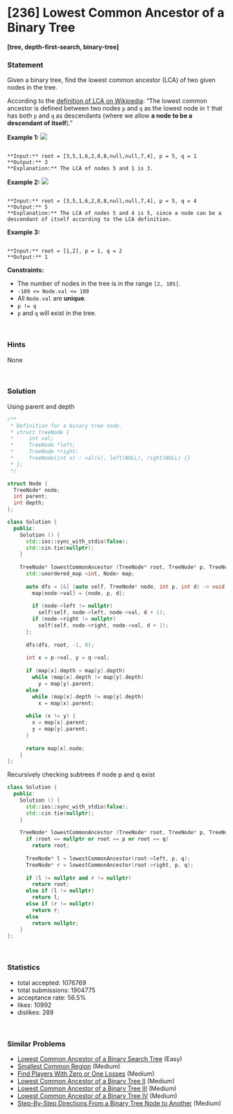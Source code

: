 # [236] Lowest Common Ancestor of a Binary Tree

**[tree, depth-first-search, binary-tree]**

### Statement

Given a binary tree, find the lowest common ancestor (LCA) of two given nodes in the tree.

According to the [definition of LCA on Wikipedia](https://en.wikipedia.org/wiki/Lowest_common_ancestor): “The lowest common ancestor is defined between two nodes `p` and `q` as the lowest node in `T` that has both `p` and `q` as descendants (where we allow **a node to be a descendant of itself**).”


**Example 1:**
![](https://assets.leetcode.com/uploads/2018/12/14/binarytree.png)

```

**Input:** root = [3,5,1,6,2,0,8,null,null,7,4], p = 5, q = 1
**Output:** 3
**Explanation:** The LCA of nodes 5 and 1 is 3.

```

**Example 2:**
![](https://assets.leetcode.com/uploads/2018/12/14/binarytree.png)

```

**Input:** root = [3,5,1,6,2,0,8,null,null,7,4], p = 5, q = 4
**Output:** 5
**Explanation:** The LCA of nodes 5 and 4 is 5, since a node can be a descendant of itself according to the LCA definition.

```

**Example 3:**

```

**Input:** root = [1,2], p = 1, q = 2
**Output:** 1

```

**Constraints:**
* The number of nodes in the tree is in the range `[2, 105]`.
* `-109 <= Node.val <= 109`
* All `Node.val` are **unique**.
* `p != q`
* `p` and `q` will exist in the tree.


<br>

### Hints

None

<br>

### Solution

Using parent and depth

```cpp
/**
 * Definition for a binary tree node.
 * struct TreeNode {
 *     int val;
 *     TreeNode *left;
 *     TreeNode *right;
 *     TreeNode(int x) : val(x), left(NULL), right(NULL) {}
 * };
 */

struct Node {
  TreeNode* node;
  int parent;
  int depth;
};

class Solution {
  public:
    Solution () {
      std::ios::sync_with_stdio(false);
      std::cin.tie(nullptr);
    }
  
    TreeNode* lowestCommonAncestor (TreeNode* root, TreeNode* p, TreeNode* q) {
      std::unordered_map <int, Node> map;
      
      auto dfs = [&] (auto self, TreeNode* node, int p, int d) -> void {
        map[node->val] = {node, p, d};
        
        if (node->left != nullptr)
          self(self, node->left, node->val, d + 1);
        if (node->right != nullptr)
          self(self, node->right, node->val, d + 1);
      };
      
      dfs(dfs, root, -1, 0);
      
      int x = p->val, y = q->val;
      
      if (map[x].depth < map[y].depth)
        while (map[x].depth != map[y].depth)
          y = map[y].parent;
      else
        while (map[x].depth != map[y].depth)
          x = map[x].parent;
      
      while (x != y) {
        x = map[x].parent;
        y = map[y].parent;
      }
      
      return map[x].node;
    }
};
```

Recursively checking subtrees if node p and q exist

```cpp
class Solution {
  public:
    Solution () {
      std::ios::sync_with_stdio(false);
      std::cin.tie(nullptr);
    }
  
    TreeNode* lowestCommonAncestor (TreeNode* root, TreeNode* p, TreeNode* q) {
      if (root == nullptr or root == p or root == q)
        return root;
      
      TreeNode* l = lowestCommonAncestor(root->left, p, q);
      TreeNode* r = lowestCommonAncestor(root->right, p, q);
      
      if (l != nullptr and r != nullptr)
        return root;
      else if (l != nullptr)
        return l;
      else if (r != nullptr)
        return r;
      else
        return nullptr;
    }
};
```

<br>

### Statistics

- total accepted: 1076769
- total submissions: 1904775
- acceptance rate: 56.5%
- likes: 10992
- dislikes: 289

<br>

### Similar Problems

- [Lowest Common Ancestor of a Binary Search Tree](https://leetcode.com/problems/lowest-common-ancestor-of-a-binary-search-tree) (Easy)
- [Smallest Common Region](https://leetcode.com/problems/smallest-common-region) (Medium)
- [Find Players With Zero or One Losses](https://leetcode.com/problems/find-players-with-zero-or-one-losses) (Medium)
- [Lowest Common Ancestor of a Binary Tree II](https://leetcode.com/problems/lowest-common-ancestor-of-a-binary-tree-ii) (Medium)
- [Lowest Common Ancestor of a Binary Tree III](https://leetcode.com/problems/lowest-common-ancestor-of-a-binary-tree-iii) (Medium)
- [Lowest Common Ancestor of a Binary Tree IV](https://leetcode.com/problems/lowest-common-ancestor-of-a-binary-tree-iv) (Medium)
- [Step-By-Step Directions From a Binary Tree Node to Another](https://leetcode.com/problems/step-by-step-directions-from-a-binary-tree-node-to-another) (Medium)
